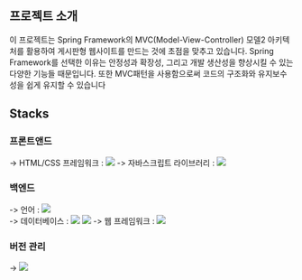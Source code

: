 ## **프로젝트 소개**


이 프로젝트는 Spring Framework의 MVC(Model-View-Controller) 모델2 아키텍처를 활용하여 게시판형 웹사이트를 만드는 것에 초점을 맞추고 있습니다. Spring Framework를 선택한 이유는 안정성과 확장성, 그리고 개발 생산성을 향상시킬 수 있는 다양한 기능들 때문입니다. 또한 MVC패턴을 사용함으로써 코드의 구조화와 유지보수성을 쉽게 유지할 수 있습니다


## **Stacks**  
 ### **프론트앤드**
  -> HTML/CSS 프레임워크 : <img src="https://img.shields.io/badge/bootstrap-7952B3?style=for-the-badge&logo=bootstrap&logoColor=white">
  -> 자바스크립트 라이브러리 : <img src="https://img.shields.io/badge/jquery-0769AD?style=for-the-badge&logo=jquery&logoColor=white">
 ### **백엔드**
  -> 언어 : <img src="https://img.shields.io/badge/java-007396?style=for-the-badge&logo=java&logoColor=white">  
  -> 데이터베이스 : <img src="https://img.shields.io/badge/oracle-F80000?style=for-the-badge&logo=oracle&logoColor=white"> <img src="https://img.shields.io/badge/mysql-4479A1?style=for-the-badge&logo=mysql&logoColor=white">
  -> 웹 프레임워크 : <img src="https://img.shields.io/badge/spring-6DB33F?style=for-the-badge&logo=spring&logoColor=white">
 ### **버전 관리**
  -> <img src="https://img.shields.io/badge/github-181717?style=for-the-badge&logo=github&logoColor=white">






